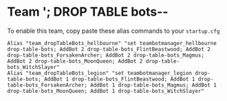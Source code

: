 # Team '; DROP TABLE bots--

To enable this team, copy paste these alias commands to your ```startup.cfg```

    Alias "team_dropTableBots_hellbourne" "set teambotmanager_hellbourne drop-table-bots; AddBot 2 drop-table-bots_FlintBeastwood; AddBot 2 drop-table-bots_ForsakenArcher; AddBot 2 drop-table-bots_Magmus; AddBot 2 drop-table-bots_MoonQueen; AddBot 2 drop-table-bots_WitchSlayer"
    Alias "team_dropTableBots_legion" "set teambotmanager_legion drop-table-bots; AddBot 1 drop-table-bots_FlintBeastwood; AddBot 1 drop-table-bots_ForsakenArcher; AddBot 1 drop-table-bots_Magmus; AddBot 1 drop-table-bots_MoonQueen; AddBot 1 drop-table-bots_WitchSlayer"
